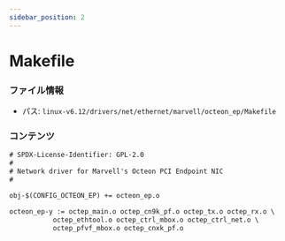 ```yaml
---
sidebar_position: 2
---
```

# Makefile

### ファイル情報

- パス: `linux-v6.12/drivers/net/ethernet/marvell/octeon_ep/Makefile`

### コンテンツ

```txt
# SPDX-License-Identifier: GPL-2.0
#
# Network driver for Marvell's Octeon PCI Endpoint NIC
#

obj-$(CONFIG_OCTEON_EP) += octeon_ep.o

octeon_ep-y := octep_main.o octep_cn9k_pf.o octep_tx.o octep_rx.o \
	       octep_ethtool.o octep_ctrl_mbox.o octep_ctrl_net.o \
	       octep_pfvf_mbox.o octep_cnxk_pf.o

```
